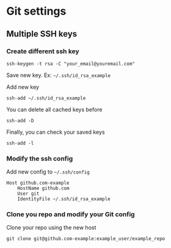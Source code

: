 # Git settings

## Multiple SSH keys

### Create different ssh key

    ssh-keygen -t rsa -C "your_email@youremail.com"

Save new key. Ex: `~/.ssh/id_rsa_example`

Add new key

    ssh-add ~/.ssh/id_rsa_example

You can delete all cached keys before

    ssh-add -D

Finally, you can check your saved keys

    ssh-add -l

### Modify the ssh config

Add new config to `~/.ssh/config`

    Host github.com-example
        HostName github.com
        User git
        IdentityFile ~/.ssh/id_rsa_example

### Clone you repo and modify your Git config

Clone your repo using the new host

    git clone git@github.com-example:example_user/example_repo
